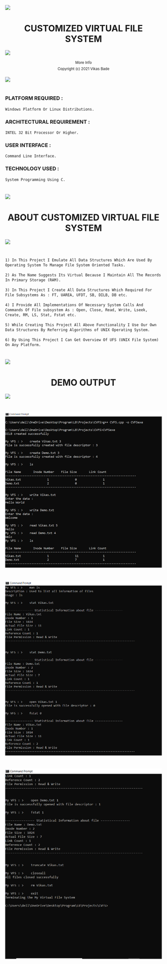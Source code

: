 
 ![](https://i.imgur.com/waxVImv.png)
<div align="center">
    <h1>CUSTOMIZED VIRTUAL FILE SYSTEM</h1>
    <!--<i>A collective list of free APIs for use in software and web development</i>-->
</div>

![](https://i.imgur.com/waxVImv.png)

<div align="center">
    <sup>More Info</sup>
    <br />
  <sup>Copyright (c) 2021 Vikas Bade</sup>
 </div>
 

<!--censed Under The  [MIT License](https://github.com/PRASAD-DANGARE/Virtual_File_System/blob/main/LICENSE)
[![MIT License](https://img.shields.io/badge/license-MIT-blue.svg?style=flat)](https://github.com/PRASAD-DANGARE/Virtual_File_System/blob/main/LICENSE)
[![Drone](https://drone.grafana.net/api/badges/grafana/grafana/status.svg)](https://github.com/PRASAD-DANGARE/Virtual_File_System/blob/main/Virtual_File_System.cpp)-->

![](https://i.imgur.com/waxVImv.png)

#

### PLATFORM REQUIRED :   
```
Windows Platform Or Linux Distributions.
```
### ARCHITECTURAL REQUIREMENT :  
```
INTEL 32 Bit Processor Or Higher.
```
### USER INTERFACE :             
```
Command Line Interface.
```
### TECHNOLOGY USED : 
```
System Programming Using C.
```
#
![](https://i.imgur.com/waxVImv.png)


<div align="center">
    <h1>ABOUT CUSTOMIZED VIRTUAL FILE SYSTEM</h1>
</div>

![](https://i.imgur.com/waxVImv.png)

#

```
1) In This Project I Emulate All Data Structures Which Are Used By Operating System To Manage File System Oriented Tasks.

2) As The Name Suggests Its Virtual Because I Maintain All The Records In Primary Storage (RAM).

3) In This Project I Create All Data Structures Which Required For File Subsystems As : FT, UAREA, UFDT, SB, DILB, DB etc.

4) I Provide All Implementations Of Necessary System Calls And Commands Of File subsystem As : Open, Close, Read, Write, Lseek, Create, RM, LS, Stat, Fstat etc.

5) While Creating This Project All Above Functionality I Use Our Own Data Structures By Referring Algorithms of UNIX Operating System.

6) By Using This Project I Can Get Overview Of UFS (UNIX File System) On Any Platform.
```

#
![](https://i.imgur.com/waxVImv.png)


<div align="center">
    <h1>DEMO OUTPUT</h1>
</div>

![](https://i.imgur.com/waxVImv.png)

#

![](https://github.com/VikasPrograms/CUSTOMIZED-VIRTUAL-FILE-SYSTEM/blob/main/CMD_Output%201.PNG)

#

![](https://github.com/VikasPrograms/CUSTOMIZED-VIRTUAL-FILE-SYSTEM/blob/main/CMD_Output%202.PNG)
#

![](https://github.com/VikasPrograms/CUSTOMIZED-VIRTUAL-FILE-SYSTEM/blob/main/CMD_Output%203.PNG)
